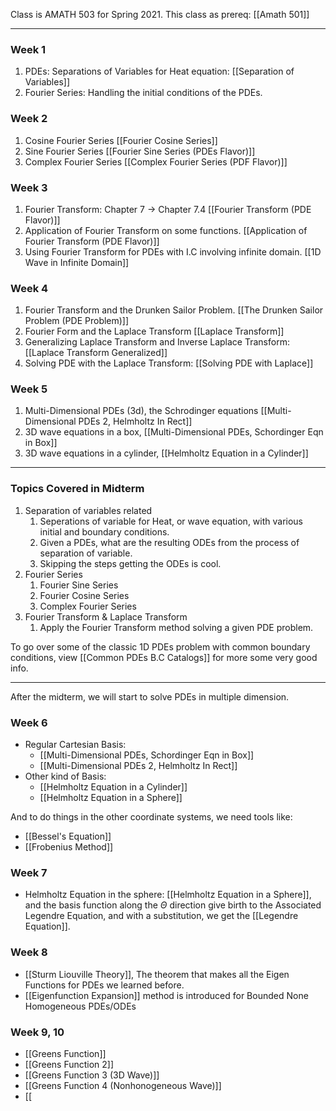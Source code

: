 Class is AMATH 503 for Spring 2021. 
This class as prereq: [[Amath 501]]

---
### **Week 1**
1. PDEs: Separations of Variables for Heat equation: [[Separation of Variables]]
2. Fourier Series: Handling the initial conditions of the PDEs. 

### **Week 2**
1. Cosine Fourier Series [[Fourier Cosine Series]]
2. Sine Fourier Series [[Fourier Sine Series (PDEs Flavor)]]
3. Complex Fourier Series [[Complex Fourier Series (PDF Flavor)]] 

### **Week 3**
1. Fourier Transform: Chapter 7 -> Chapter 7.4 [[Fourier Transform (PDE Flavor)]]
2. Application of Fourier Transform on some functions. [[Application of Fourier Transform (PDE Flavor)]]
3. Using Fourier Transform for PDEs with I.C involving infinite domain. [[1D Wave in Infinite Domain]]

### **Week 4**
1. Fourier Transform and the Drunken Sailor Problem. [[The Drunken Sailor Problem (PDE Problem)]]
2. Fourier Form and the Laplace Transform [[Laplace Transform]]
3. Generalizing Laplace Transform and Inverse Laplace Transform: [[Laplace Transform Generalized]]
4. Solving PDE with the Laplace Transform: [[Solving PDE with Laplace]]

### **Week 5**
1. Multi-Dimensional PDEs (3d), the Schrodinger equations [[Multi-Dimensional PDEs 2, Helmholtz In Rect]]
2. 3D wave equations in a box, [[Multi-Dimensional PDEs, Schordinger Eqn in Box]]
3. 3D wave equations in a cylinder, [[Helmholtz Equation in a Cylinder]]

---
### **Topics Covered in Midterm**
1. Separation of variables related
   1. Seperations of variable for Heat, or wave equation, with various initial and boundary conditions. 
   2. Given a PDEs, what are the resulting ODEs from the process of separation of variable. 
   3. Skipping the steps getting the ODEs is cool. 
2. Fourier Series
   1. Fourier Sine Series
   2. Fourier Cosine Series
   3. Complex Fourier Series
3. Fourier Transform & Laplace Transform 
   1. Apply the Fourier Transform method solving a given PDE problem. 

To go over some of the classic 1D PDEs problem with common boundary conditions, view [[Common PDEs B.C Catalogs]] for more some very good info. 

---
After the midterm, we will start to solve PDEs in multiple dimension. 

### **Week 6**

* Regular Cartesian Basis: 
	* [[Multi-Dimensional PDEs, Schordinger Eqn in Box]]
	* [[Multi-Dimensional PDEs 2, Helmholtz In Rect]]
* Other kind of Basis: 
	* [[Helmholtz Equation in a Cylinder]]
	* [[Helmholtz Equation in a Sphere]]

And to do things in the other coordinate systems, we need tools like: 
* [[Bessel's Equation]]
* [[Frobenius Method]]

### **Week 7**

* Helmholtz Equation in the sphere: [[Helmholtz Equation in a Sphere]], and the basis function along the $\Theta$ direction give birth to the Associated Legendre Equation, and with a substitution, we get the [[Legendre Equation]]. 


### **Week 8**

* [[Sturm Liouville Theory]], The theorem that makes all the Eigen Functions for PDEs we learned before. 
* [[Eigenfunction Expansion]] method is introduced for Bounded None Homogeneous PDEs/ODEs

### **Week 9, 10**

* [[Greens Function]]
* [[Greens Function 2]]
* [[Greens Function 3 (3D Wave)]]
* [[Greens Function 4 (Nonhonogeneous Wave)]]
* [[
